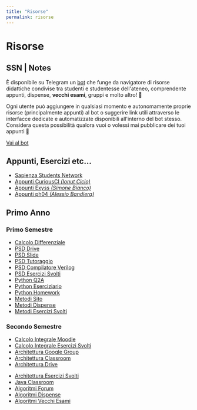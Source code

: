 ```yaml
---
title: "Risorse"
permalink: risorse
---
```


# Risorse

## SSN | Notes

È disponibile su Telegram un [bot](https://t.me/SSN_Notes_Bot) che funge da navigatore di risorse didattiche condivise tra studenti e studentesse dell'ateneo, comprendente appunti, dispense, **vecchi esami**, gruppi e molto altro! 🚀

Ogni utente può aggiungere in qualsiasi momento e autonomamente proprie risorse (principalmente appunti) al bot o suggerire link utili attraverso le interfacce dedicate e automatizzate disponibili all'interno del bot stesso. Considera questa possibilità qualora vuoi o volessi mai pubblicare dei tuoi appunti 🙂

[Vai al bot](https://t.me/SSN_Notes_Bot)

## Appunti, Esercizi etc...

- [Sapienza Students Network](https://github.com/orgs/sapienzastudentsnetwork/repositories)
- [Appunti CuriousCI _(Ionut Cicio)_](https://curiousci.github.io/university/)
- [Appunti Exyss _(Simone Bianco)_](https://github.com/Exyss/university-notes)
- [Appunti ph04 _(Alessio Bandiera)_](https://github.com/orgs/ph-notes/repositories)

## Primo Anno

### Primo Semestre

- [Calcolo Differenziale](https://www1.mat.uniroma1.it/people/birindelli/esercizi/indice.html)
- [PSD Drive](https://drive.google.com/drive/folders/1yrcePCVNrA-kGAHzX5JdqRXziNENfjt4UW_YhLIxZPPUFavHArMU1fnTGKoX1CRnKPKh-xg2)
- [PSD Slide](https://drive.google.com/drive/folders/1skxQUtCXdGWQkQqhmPTbG5siH_ZIsKwq)
- [PSD Tutoraggio](https://drive.google.com/drive/folders/11BTEZDZ7Tw_bCKUALQ3jtYW88xFO_ncD)
- [PSD Compilatore Verilog](https://digitaljs.tilk.eu/)
- [PSD Esercizi Svolti](https://github.com/sapienzastudentsnetwork/psd2223)
- [Python Q2A](https://q2a.di.uniroma1.it/)
- [Python Eserciziario](https://q2a.di.uniroma1.it/assets/eserciziario-python/it/script/)
- [Python Homework](https://q2a.di.uniroma1.it/HW22)
- [Metodi Sito](https://sites.google.com/uniroma1.it/mmi2223/home)
- [Metodi Dispense](https://sites.google.com/uniroma1.it/mmi2223/dispense)
- [Metodi Esercizi Svolti](https://github.com/sapienzastudentsnetwork/mmi2122)

### Secondo Semestre

- [Calcolo Integrale Moodle](https://elearning.uniroma1.it/enrol/index.php?id=15354)
- [Calcolo Integrale Esercizi Svolti](https://github.com/sapienzastudentsnetwork/calcint2223)
- [Architettura Google Group](https://groups.google.com/u/1/a/uniroma1.it/g/architettura-degli-elaboratori-2022-23-a-l)
- [Architettura Classroom](https://classroom.google.com/u/1/c/NTYyODM4NDA2NDcy)
- [Architettura Drive](https://drive.google.com/drive/folders/1JU1D1xdahVb5hvRDG8aHQFZ73a6arFNo)
<!-- [Architettura Slide]() -->
<!--  [Architettura Esami]() -->
<!--  [Architettura Cheat Sheet]() -->
- [Architettura Esercizi Svolti](https://github.com/sapienzastudentsnetwork/archelab2223)
- [Java Classroom](https://classroom.google.com/c/NTkzNzA4NTg3MDU5)
- [Algoritmi Forum](https://twiki.di.uniroma1.it/twiki/view/Intro_algo/AD/WebHome)
- [Algoritmi Dispense](https://twiki.di.uniroma1.it/twiki/view/Intro_algo/AD/Dispense)
- [Algoritmi Vecchi Esami](https://twiki.di.uniroma1.it/twiki/view/Intro_algo/AD/VecchiScritti)

<!--
## Secondo Anno

### Primo Semestre

### Secondo Semestre


## Terzo Anno

### Primo Semestre

### Secondo Semestre
-->
